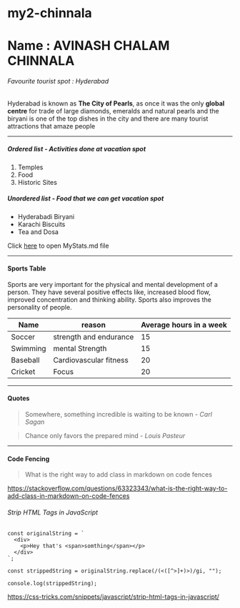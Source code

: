 # my2-chinnala
# Name : AVINASH CHALAM CHINNALA
######  Favourite tourist spot : Hyderabad 

Hyderabad is known as **The City of Pearls**, as once it was the only **global centre** for trade of large diamonds, emeralds and natural pearls and the biryani is one of the top dishes in the city and there are many tourist attractions that amaze people

***

##### Ordered list - Activities done at vacation spot
1. Temples
2. Food
3. Historic Sites


##### Unordered list - Food that we can get vacation spot
* Hyderabadi Biryani
* Karachi Biscuits
* Tea and Dosa

Click [here](MyStats.md) to open MyStats.md file

***
#### Sports Table

Sports are very important for the physical and mental development of a person. They have several positive effects like, increased blood flow, improved concentration and thinking ability. Sports also improves the personality of people.


| Name | reason | Average hours in a week |
| --- | --- | --- |
| Soccer | strength and endurance | 15 |
| Swimming |  mental Strength | 15 |
| Baseball | Cardiovascular fitness | 20 |
| Cricket |  Focus | 20 |


***
#### Quotes
> Somewhere, something incredible is waiting to be known - *Carl Sagan*

> Chance only favors the prepared mind - *Louis Pasteur*

***

#### Code Fencing

> What is the right way to add class in markdown on code fences

<https://stackoverflow.com/questions/63323343/what-is-the-right-way-to-add-class-in-markdown-on-code-fences>

###### Strip HTML Tags in JavaScript
```
const originalString = `
  <div>
    <p>Hey that's <span>somthing</span></p>
  </div>
`;

const strippedString = originalString.replace(/(<([^>]+)>)/gi, "");

console.log(strippedString);
```
<https://css-tricks.com/snippets/javascript/strip-html-tags-in-javascript/>
